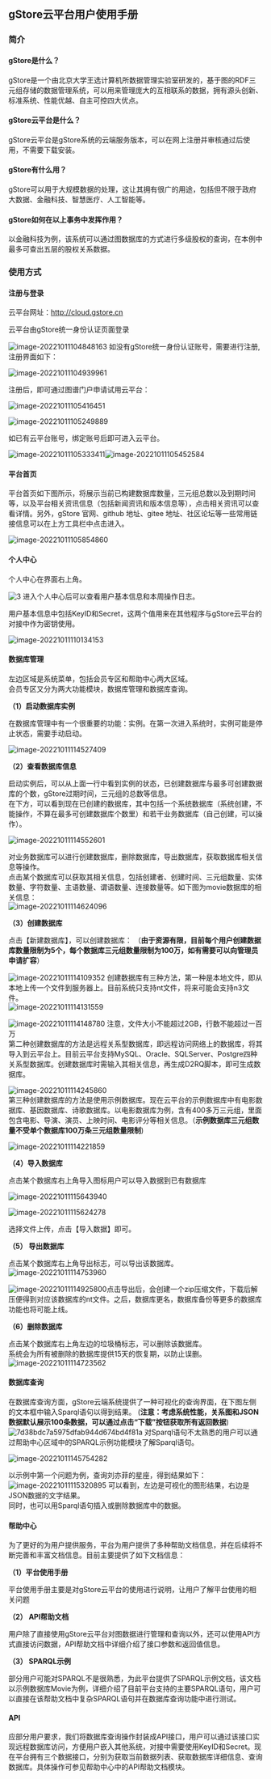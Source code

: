 ## gStore云平台用户使用手册



### 简介


#### gStore是什么？

gStore是一个由北京大学王选计算机所数据管理实验室研发的，基于图的RDF三元组存储的数据管理系统，可以用来管理庞大的互相联系的数据，拥有源头创新、标准系统、性能优越、自主可控四大优点。

#### gStore云平台是什么？

gStore云平台是gStore系统的云端服务版本，可以在网上注册并审核通过后使用，不需要下载安装。

#### gStore有什么用？

gStore可以用于大规模数据的处理，这让其拥有很广的用途，包括但不限于政府大数据、金融科技、智慧医疗、人工智能等。

#### gStore如何在以上事务中发挥作用？

以金融科技为例，该系统可以通过图数据库的方式进行多级股权的查询，在本例中最多可查出五层的股权关系数据。



### 使用方式


#### 注册与登录

云平台网址：http://cloud.gstore.cn  

云平台由gStore统一身份认证页面登录

![image-20221011104848163](https://gstore-bucket.oss-cn-zhangjiakou.aliyuncs.com/liwenjie-image/image-20221011104848163.png)
如没有gStore统一身份认证账号，需要进行注册,注册界面如下：

![image-20221011104939961](https://gstore-bucket.oss-cn-zhangjiakou.aliyuncs.com/liwenjie-image/image-20221011104939961.png)

注册后，即可通过图谱门户申请试用云平台：

![image-20221011105416451](https://gstore-bucket.oss-cn-zhangjiakou.aliyuncs.com/liwenjie-image/image-20221011105416451.png)

![image-20221011105249889](https://gstore-bucket.oss-cn-zhangjiakou.aliyuncs.com/liwenjie-image/image-20221011105249889.png)

如已有云平台账号，绑定账号后即可进入云平台。

![image-20221011105333411](https://gstore-bucket.oss-cn-zhangjiakou.aliyuncs.com/liwenjie-image/image-20221011105333411.png)![image-20221011105452584](https://gstore-bucket.oss-cn-zhangjiakou.aliyuncs.com/liwenjie-image/image-20221011105452584.png)

#### 平台首页

平台首页如下图所示，将展示当前已构建数据库数量，三元组总数以及到期时间等，以及平台相关资讯信息（包括新闻资讯和版本信息等），点击相关资讯可以查看详情。另外，gStore 官网、github 地址、gitee 地址、社区论坛等一些常用链接信息可以在上方工具栏中点击进入。

![image-20221011105854860](https://gstore-bucket.oss-cn-zhangjiakou.aliyuncs.com/liwenjie-image/image-20221011105854860.png)



#### 个人中心

个人中心在界面右上角。 

![3](https://gstore-bucket.oss-cn-zhangjiakou.aliyuncs.com/liwenjie-image/image-20221011110028585.png)
进入个人中心后可以查看用户基本信息和本周操作日志。  

用户基本信息中包括KeyID和Secret，这两个值用来在其他程序与gStore云平台的对接中作为密钥使用。

![image-20221011110134153](https://gstore-bucket.oss-cn-zhangjiakou.aliyuncs.com/liwenjie-image/image-20221011110134153.png)

#### 数据库管理

左边区域是系统菜单，包括会员专区和帮助中心两大区域。  
会员专区又分为两大功能模块，数据库管理和数据库查询。  

**（1）启动数据库实例**

在数据库管理中有一个很重要的功能：实例。在第一次进入系统时，实例可能是停止状态，需要手动启动。  

![image-20221011114527409](https://gstore-bucket.oss-cn-zhangjiakou.aliyuncs.com/liwenjie-image/image-20221011114527409.png)



**（2）查看数据库信息**

启动实例后，可以从上面一行中看到实例的状态，已创建数据库与最多可创建数据库的个数，gStore过期时间，三元组的总数等信息。  
在下方，可以看到现在已创建的数据库，其中包括一个系统数据库（系统创建，不能操作，不算在最多可创建数据库个数里）和若干业务数据库（自己创建，可以操作）。  

![image-20221011114552601](https://gstore-bucket.oss-cn-zhangjiakou.aliyuncs.com/liwenjie-image/image-20221011114552601.png)

对业务数据库可以进行创建数据库，删除数据库，导出数据库，获取数据库相关信息等操作。  
点击某个数据库可以获取其相关信息，包括创建者、创建时间、三元组数量、实体数量、字符数量、主语数量、谓语数量、连接数量等。如下图为movie数据库的相关信息：  
![image-20221011114624096](https://gstore-bucket.oss-cn-zhangjiakou.aliyuncs.com/liwenjie-image/image-20221011114624096.png)

**（3）创建数据库**

点击【新建数据库】，可以创建数据库： （**由于资源有限，目前每个用户创建数据库数量限制为5个，每个数据库三元组数量限制为100万，如有需要可以向管理员申请扩容**） 

![image-20221011114109352](https://gstore-bucket.oss-cn-zhangjiakou.aliyuncs.com/liwenjie-image/image-20221011114109352.png)
创建数据库有三种方法，第一种是本地文件，即从本地上传一个文件到服务器上。目前系统只支持nt文件，将来可能会支持n3文件。  
![image-20221011114131559](https://gstore-bucket.oss-cn-zhangjiakou.aliyuncs.com/liwenjie-image/image-20221011114131559.png)

![image-20221011114148780](https://gstore-bucket.oss-cn-zhangjiakou.aliyuncs.com/liwenjie-image/image-20221011114148780.png)
注意，文件大小不能超过2GB，行数不能超过一百万  
第二种创建数据库的方法是远程关系型数据库，即远程访问网络上的数据库，将其导入到云平台上。目前云平台支持MySQL、Oracle、SQLServer、Postgre四种关系型数据库。创建数据库时需输入其相关信息，再生成D2RQ脚本，即可生成数据库。  

![image-20221011114245860](https://gstore-bucket.oss-cn-zhangjiakou.aliyuncs.com/liwenjie-image/image-20221011114245860.png)  
第三种创建数据库的方法是使用示例数据库。现在云平台的示例数据库中有电影数据库、基因数据库、诗歌数据库。以电影数据库为例，含有400多万三元组，里面包含电影、导演、演员、上映时间、电影评分等相关信息。（**示例数据库三元组数量不受单个数据库100万条三元组数量限制**)  

![image-20221011114221859](https://gstore-bucket.oss-cn-zhangjiakou.aliyuncs.com/liwenjie-image/image-20221011114221859.png)

**（4）导入数据库**

点击某个数据库右上角导入图标用户可以导入数据到已有数据库

![image-20221011115643940](https://gstore-bucket.oss-cn-zhangjiakou.aliyuncs.com/liwenjie-image/image-20221011115643940.png)

![image-20221011115624278](https://gstore-bucket.oss-cn-zhangjiakou.aliyuncs.com/liwenjie-image/image-20221011115624278.png)

选择文件上传，点击【导入数据】即可。

**（5） 导出数据库**

点击某个数据库右上角导出标志，可以导出该数据库。  
![image-20221011114753960](https://gstore-bucket.oss-cn-zhangjiakou.aliyuncs.com/liwenjie-image/image-20221011114753960.png)

![image-20221011114925800](https://gstore-bucket.oss-cn-zhangjiakou.aliyuncs.com/liwenjie-image/image-20221011114925800.png)点击导出后，会创建一个zip压缩文件，下载后解压便得到对应该数据库的nt文件。之后，数据库更名，数据库备份等更多的数据库功能也将可能上线。 

**（6）删除数据库**

点击某个数据库右上角左边的垃圾桶标志，可以删除该数据库。  
系统会为所有被删除的数据库提供15天的恢复期，以防止误删。
![image-20221011114723562](https://gstore-bucket.oss-cn-zhangjiakou.aliyuncs.com/liwenjie-image/image-20221011114723562.png)

#### 数据库查询

在数据库查询方面，gStore云端系统提供了一种可视化的查询界面，在下图左侧的文本框中输入Sparql语句以得到结果。  (**注意：考虑系统性能，关系图和JSON数据默认展示100条数据，可以通过点击“下载”按钮获取所有返回数据**)
![7d38bdc7a5975dfab944d674bd4f81a](https://gstore-bucket.oss-cn-zhangjiakou.aliyuncs.com/liwenjie-image/7d38bdc7a5975dfab944d674bd4f81a.png)
对Sparql语句不太熟悉的用户可以通过帮助中心区域中的SPARQL示例功能模块了解Sparql语句。

![image-20221011145754282](https://gstore-bucket.oss-cn-zhangjiakou.aliyuncs.com/liwenjie-image/image-20221011145754282.png)

以示例中第一个问题为例，查询刘亦菲的星座，得到结果如下：  
![image-20221011115320895](https://gstore-bucket.oss-cn-zhangjiakou.aliyuncs.com/liwenjie-image/image-20221011115320895.png)
可以看到，左边是可视化的图形结果，右边是JSON数据的文字结果。  
同时，也可以用Sparql语句插入或删除数据库中的数据。  

#### 帮助中心

为了更好的为用户提供服务，平台为用户提供了多种帮助文档信息，并在后续将不断完善和丰富文档信息。目前主要提供了如下文档信息：

**（1）平台使用手册**

平台使用手册主要是对gStore云平台的使用进行说明，让用户了解平台使用的相关问题

**（2） API帮助文档**

用户除了直接使用gStore云平台对图数据进行管理和查询以外，还可以使用API方式直接访问数据，API帮助文档中详细介绍了接口参数和返回值信息。

**（3） SPARQL示例**

部分用户可能对SPARQL不是很熟悉，为此平台提供了SPARQL示例文档，该文档以示例数据库Movie为例，详细介绍了目前平台支持的主要SPARQL语句，用户可以直接在该帮助文档中复杂SPARQL语句并在数据库查询功能中进行测试。



#### API

应部分用户要求，我们将数据库查询操作封装成API接口，用户可以通过该接口实现远程数据库访问，方便用户嵌入其他系统，对接中需要使用KeyID和Secret。现在平台拥有三个数据接口，分别为获取当前数据列表、获取数据库详细信息、查询数据库。具体操作可参见帮助中心中的API帮助文档模块。  